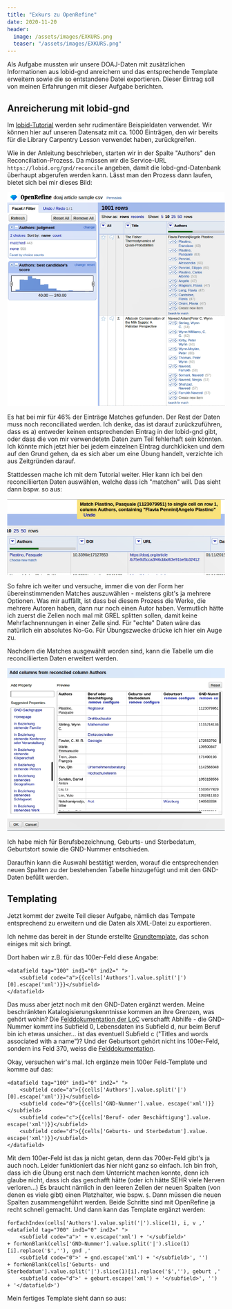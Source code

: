 ```yaml
---
title: "Exkurs zu OpenRefine"
date: 2020-11-20
header:
  image: /assets/images/EXKURS.png
  teaser: "/assets/images/EXKURS.png"
---
```

Als Aufgabe mussten wir unsere DOAJ-Daten mit zusätzlichen Informationen aus lobid-gnd anreichern und das entsprechende Template erweitern sowie die so entstandene Datei exportieren. Dieser Eintrag soll von meinen Erfahrungen mit dieser Aufgabe berichten. 

## Anreicherung mit lobid-gnd
Im [lobid-Tutorial](https://blog.lobid.org/2018/08/27/openrefine.html) werden sehr rudimentäre Beispieldaten verwendet. Wir können hier auf unseren Datensatz mit ca. 1000 Einträgen, den wir bereits für die Library Carpentry Lesson verwendet haben, zurückgreifen. 

Wie in der Anleitung beschrieben, starten wir in der Spalte "Authors" den Reconciliation-Prozess. Da müssen wir die Service-URL `https://lobid.org/gnd/reconcile` angeben, damit die lobd-gnd-Datenbank überhaupt abgerufen werden kann. Lässt man den Prozess dann laufen, bietet sich bei mir dieses Bild:

![Reconciliated Data](https://raw.githubusercontent.com/leabaechli/bain/master/assets/images/OR_reconciliated.png)

Es hat bei mir für 46% der Einträge  Matches gefunden. Der Rest der Daten muss noch reconciliated werden. Ich denke, das ist darauf zurückzuführen, dass es a) entweder keinen entsprechenden Eintrag in der lobid-gnd gibt, oder dass die von mir verwendetetn Daten zum Teil fehlerhaft sein könnten. Ich könnte mich jetzt hier bei jedem einzelnen EIntrag durchklicken und dem auf den Grund gehen, da es sich aber um eine Übung handelt, verzichte ich aus Zeitgründen darauf. 

Stattdessen mache ich mit dem Tutorial weiter. Hier kann ich bei den reconciliierten Daten auswählen, welche dass ich "matchen" will. Das sieht dann bspw. so aus:

![matched](https://raw.githubusercontent.com/leabaechli/bain/master/assets/images/OR_match.png)

So fahre ich weiter und versuche, immer die von der Form her übereinstimmenden Matches auszuwählen - meistens gibt's ja mehrere Optionen. Was mir auffällt, ist dass bei diesem Prozess die Werke, die mehrere Autoren haben, dann nur noch einen Autor haben. Vermutlich hätte ich zuerst die Zellen noch mal mit GREL splitten sollen, damit keine Mehrfachnennungen in einer Zelle sind. Für "echte" Daten wäre das natürlich ein absolutes No-Go. Für Übungszwecke drücke ich hier ein Auge zu. 

Nachdem die Matches ausgewählt worden sind, kann die Tabelle um die reconciliierten Daten erweitert werden. 

![add columns](https://raw.githubusercontent.com/leabaechli/bain/master/assets/images/OR_addcolumns.png)

Ich habe mich für Berufsbezeichnung, Geburts- und Sterbedatum, Geburtstort sowie die GND-Nummer entschieden. 

Daraufhin kann die Auswahl bestätigt werden, worauf die entsprechenden neuen Spalten zu der bestehenden Tabelle hinzugefügt und mit den GND-Daten befüllt werden. 

## Templating
Jetzt kommt der zweite Teil dieser Aufgabe, nämlich das Tempate entsprechend zu erweitern und die Daten als XML-Datei zu exportieren. 

Ich nehme das bereit in der Stunde erstellte [Grundtemplate](https://pad.gwdg.de/qeGjv6aPShOSg4BMJgOjkg?both#Gesamtergebnis-Row-Template), das schon einiges mit sich bringt. 

Dort haben wir z.B. für das 100er-Feld diese Angabe: 

```
<datafield tag="100" ind1="0" ind2=" ">
    <subfield code="a">{{cells['Authors'].value.split('|')[0].escape('xml')}}</subfield>
</datafield>
```

Das muss aber jetzt noch mit den GND-Daten ergänzt werden. Meine beschränkten Katalogisierungskenntnisse kommen an ihre Grenzen, was gehört wohin? Die [Felddokumentation der LoC](https://www.loc.gov/marc/bibliographic/concise/bd100.html) verschafft Abhilfe - die GND-Nummer kommt ins Subfield 0, Lebensdaten ins Subfield d, nur beim Beruf bin ich etwas unsicher... ist das eventuell Subfield c ("Titles and words associated with a name")? Und der Geburtsort gehört nicht ins 100er-Feld, sondern ins Feld 370, weiss die [Felddokumentation](https://www.loc.gov/marc/authority/ad370.html). 

Okay, versuchen wir's mal. Ich ergänze mein 100er Feld-Template und komme auf das: 

```
<datafield tag="100" ind1="0" ind2=" ">
    <subfield code="a">{{cells['Authors'].value.split('|')[0].escape('xml')}}</subfield>
    <subfield code="0">{{cells['GND-Nummer'].value. escape('xml')}}</subfield>
    <subfield code="c">{{cells['Beruf- oder Beschäftigung'].value. escape('xml')}}</subfield>
    <subfield code="d">{{cells['Geburts- und Sterbedatum'].value. escape('xml')}}</subfield>
</datafield>
```

Mit dem 100er-Feld ist das ja nicht getan, denn das 700er-Feld gibt's ja auch noch. Leider funktioniert das hier nicht ganz so einfach. Ich bin froh, dass ich die Übung erst nach dem Unterricht machen konnte, denn ich glaube nicht, dass ich das geschafft hätte (oder ich hätte SEHR viele Nerven verloren...) Es braucht nämlich in den leeren Zellen der neuen Spalten (von denen es viele gibt) einen Platzhalter, wie bspw. `$`. Dann müssen die neuen Spalten zusammengeführt werden. Beide Schritte sind mit OpenRefine ja recht schnell gemacht. Und dann kann das Template ergänzt werden: 

```
forEachIndex(cells['Authors'].value.split('|').slice(1), i, v ,'
<datafield tag="700" ind1="0" ind2=" ">
    <subfield code="a">' + v.escape('xml') + '</subfield>'
+ forNonBlank(cells['GND-Nummer'].value.split('|').slice(1)[i].replace('$',''), gnd ,'
    <subfield code="0">' + gnd.escape('xml') + '</subfield>', '')
+ forNonBlank(cells['Geburts- und Sterbedatum'].value.split('|').slice(1)[i].replace('$',''), geburt ,'
    <subfield code="d">' + geburt.escape('xml') + '</subfield>', '')
+ '</datafield>')
```

Mein fertiges Template sieht dann so aus: 

